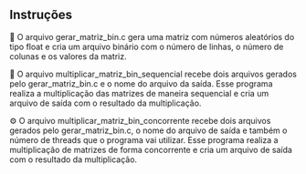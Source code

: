 ## Instruções

📄 O arquivo gerar_matriz_bin.c gera uma matriz com números aleatórios do tipo float e cria um arquivo binário com o número de linhas, o número de colunas e os valores da matriz.

🔄 O arquivo multiplicar_matriz_bin_sequencial recebe dois arquivos gerados pelo gerar_matriz_bin.c e o nome do arquivo da saída. Esse programa realiza a multiplicação das matrizes de maneira sequencial e cria um arquivo de saída com o resultado da multiplicação.

⚙️ O arquivo multiplicar_matriz_bin_concorrente recebe dois arquivos gerados pelo gerar_matriz_bin.c, o nome do arquivo de saída e também o número de threads que o programa vai utilizar. Esse programa realiza a multiplicação de matrizes de forma concorrente e cria um arquivo de saída com o resultado da multiplicação.
